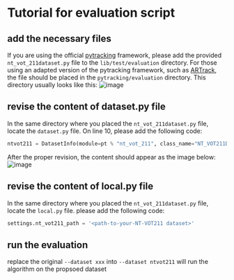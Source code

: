 # Tutorial for evaluation script
## add the necessary files
If you are using the official [pytracking](https://github.com/visionml/pytracking/tree/master) framework, please add the provided `nt_vot_211dataset.py` file to the `lib/test/evaluation` directory. For those using an adapted version of the pytracking framework, such as [ARTrack](https://github.com/MIV-XJTU/ARTrack), the file should be placed in the `pytracking/evaluation` directory. This directory usually looks like this:
![image](https://github.com/user-attachments/assets/8bf7bbab-360c-4d6d-8707-291df8d403e1)

## revise the content of dataset.py file
In the same directory where you placed the `nt_vot_211dataset.py` file, locate the `dataset.py` file. On line 10, please add the following code:
```python
ntvot211 = DatasetInfo(module=pt % "nt_vot_211", class_name="NT_VOT211Dataset", kwargs=dict()),
```
After the proper revision, the content should appear as the image below:
![image](https://github.com/user-attachments/assets/0398cc28-d59b-4581-a1bc-9983fc158e74)

## revise the content of local.py file
In the same directory where you placed the `nt_vot_211dataset.py` file, locate the `local.py` file. please add the following code:
```python
settings.nt_vot211_path = '<path-to-your-NT-VOT211 dataset>'
```
## run the evaluation
replace the original  `--dataset xxx` into `--dataset ntvot211` will run the algorithm on the propsoed dataset
